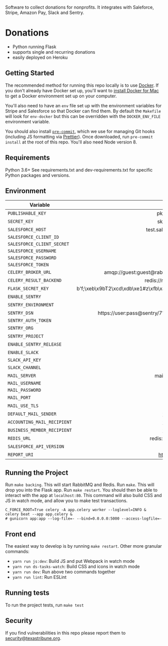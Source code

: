 Software to collect donations for nonprofits. It integrates with Saleforce, Stripe, Amazon Pay, Slack and Sentry.

Donations
=========

- Python running Flask
- supports single and recurring donations
- easily deployed on Heroku

Getting Started
---------------

The recommended method for running this repo locally is to use [Docker](https://www.docker.com/). If you don't already have Docker set up, you'll want to [install Docker for Mac](https://docs.docker.com/engine/installation/mac/) to get a Docker environment set up on your computer.

You'll also need to have an `env` file set up with the environment variables for Stripe
and Salesforce so that Docker can find them. By default the `Makefile` will look for
`env-docker` but this can be overridden with the `DOCKER_ENV_FILE` environment variable.

You should also install [`pre-commit`](https://pre-commit.com/#install), which we use for managing Git hooks (including JS formatting via [Prettier](https://prettier.io/)). Once downloaded, run `pre-commit install` at the root of this repo. You'll also need Node version 8.

Requirements
------------
Python 3.6+
See requirements.txt and dev-requirements.txt for specific Python packages and versions.

Environment
-----------
| Variable                    |                                        Example |
|-----------------------------|-----------------------------------------------:|
| `PUBLISHABLE_KEY`           |                                  pk_test_12345 |
| `SECRET_KEY`                |                                  sk_test_12335 |
| `SALESFORCE_HOST`           |                            test.salesforce.com |
| `SALESFORCE_CLIENT_ID`      |                                                |
| `SALESFORCE_CLIENT_SECRET`  |                                                |
| `SALESFORCE_USERNAME`       |                                                |
| `SALESFORCE_PASSWORD`       |                                                |
| `SALESFORCE_TOKEN`          |                                                |
| `CELERY_BROKER_URL`         |              amqp://guest:guest@rabbitmq:5672/ |
| `CELERY_RESULT_BACKEND`     |                           redis://redis:6379/0 |
| `FLASK_SECRET_KEY`          | b'f;\xeb\x9bT2\xcd\xdb\xe1#z\xfb\xab\xf8(\x03' |
| `ENABLE_SENTRY`             |                                          False |
| `SENTRY_ENVIRONMENT`        |                                           test |
| `SENTRY_DSN`                |          https://user:pass@sentry/7?timeout=10 |
| `SENTRY_AUTH_TOKEN`         |                                                |
| `SENTRY_ORG`                |                                       your-org |
| `SENTRY_PROJECT`            |                                      donations |
| `ENABLE_SENTRY_RELEASE`     |                                          False |
| `ENABLE_SLACK`              |                                          False |
| `SLACK_API_KEY`             |                                                |
| `SLACK_CHANNEL`             |                                     #donations |
| `MAIL_SERVER`               |                                mail.server.com |
| `MAIL_USERNAME`             |                                                |
| `MAIL_PASSWORD`             |                                                |
| `MAIL_PORT`                 |                                             25 |
| `MAIL_USE_TLS`              |                                           True |
| `DEFAULT_MAIL_SENDER`       |                                    foo@bar.org |
| `ACCOUNTING_MAIL_RECIPIENT` |                                    foo@bar.org |
| `BUSINESS_MEMBER_RECIPIENT` |                                    foo@bar.org |
| `REDIS_URL`                 |                             redis://redis:6379 |
| `SALESFORCE_API_VERSION`    |                                          v43.0 |
| `REPORT_URI`                |                                https://foo.bar |

Running the Project
-------------------

Run `make backing`. This will start RabbitMQ and Redis.
Run `make`. This will drop you into the Flask app.
Run `make restart`. You should then be able to interact with the app at `localhost:80`. This command will also build CSS and JS in watch mode, and allow you to make test transactions.

```
C_FORCE_ROOT=True celery -A app.celery worker --loglevel=INFO &
celery beat --app app.celery &
# gunicorn app:app --log-file=- --bind=0.0.0.0:5000 --access-logfile=-
```

Front end
-------------------
The easiest way to develop is by running `make restart`. Other more granular commands:

+ `yarn run js:dev`: Build JS and put Webpack in watch mode
+ `yarn run ds-tasks-watch`: Build CSS and icons in watch mode
+ `yarn run dev`: Run above two commands together
+ `yarn run lint`: Run ESLint

Running tests
-------------

To run the project tests, run
`make test`

Security
--------

If you find vulnerabilities in this repo please report them to security@texastribune.org.
